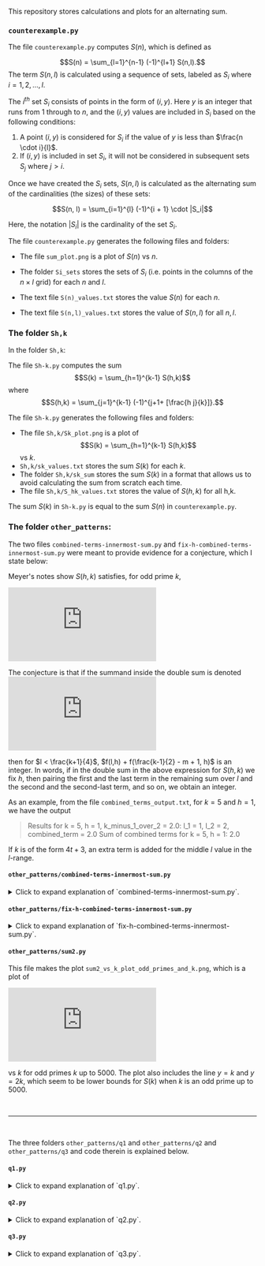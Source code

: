 This repository stores calculations and plots for an alternating sum.

### `counterexample.py`

The file `counterexample.py` computes $S(n)$, which is defined as

 $$S(n) = \sum_{l=1}^{n-1} (-1)^{l+1} S(n,l).$$
The term $S(n, l)$ is calculated using a sequence of sets, labeled as $S_i$ where $i = 1, 2, ..., l$.

The $i^{th}$ set $S_i$ consists of points in the form of $(i, y)$. Here $y$ is an integer that runs from 1 through to $n$, and the $(i, y)$ values are included in $S_i$ based on the following conditions:

1. A point $(i, y)$ is considered for $S_i$ if the value of $y$ is less than $\frac{n \cdot i}{l}$.
2. If $(i, y)$ is included in set $S_i$, it will not be considered in subsequent sets $S_j$ where $j > i$.

Once we have created the $S_i$ sets, $S(n, l)$ is calculated as the alternating sum of the cardinalities (the sizes) of these sets:

$$S(n, l) = \sum_{i=1}^{l} (-1)^{i + 1} \cdot |S_i|$$

Here, the notation $|S_i|$ is the cardinality of the set $S_i$.

The file `counterexample.py` generates the following files and folders:

- The file `sum_plot.png` is a plot of $S(n)$ vs $n$.

- The folder `Si_sets` stores the sets of $S_i$ (i.e. points in the columns of the $n \times l$ grid) for each $n$ and $l$. 

- The text file `S(n)_values.txt` stores the value $S(n)$ for each $n$.

- The text file `S(n,l)_values.txt` stores the value of $S(n,l)$ for all $n,l$.


### The folder `Sh,k`

In the folder `Sh,k`:

The file `Sh-k.py` computes the sum $$S(k) = \sum_{h=1}^{k-1} S(h,k)$$ where $$S(h,k) = \sum_{j=1}^{k-1} (-1)^{j+1+ [\frac{h j}{k}]}.$$

The file `Sh-k.py` generates the following files and folders:

- The file `Sh,k/Sk_plot.png` is a plot of $$S(k) = \sum_{h=1}^{k-1} S(h,k)$$ vs $k$.
- `Sh,k/sk_values.txt` stores the sum $S(k)$ for each $k$.
- The folder `Sh,k/sk_sum` stores the sum $S(k)$ in a format that allows us to avoid calculating the sum from scratch each time.
- The file `Sh,k/S_hk_values.txt` stores the value of $S(h,k)$ for all h,k.

The sum $S(k)$ in `Sh-k.py` is equal to the sum $S(n)$ in `counterexample.py`.

### The folder `other_patterns`:

The two files `combined-terms-innermost-sum.py` and
`fix-h-combined-terms-innermost-sum.py` were meant to provide evidence for a conjecture, which I state below:

Meyer's notes show $S(h,k)$ satisfies, for odd prime $k$,

![](http://latex.codecogs.com/gif.latex?S%28k%29%20%3D%20%5Csum_%7Bm%3D1%7D%5E%7Bk-1%7DS%28m%2C%20k%29%20%3D%20-%7B%28k%20-%201%29%7D%5E2%20&plus;%204%5Csum_%7B%7Bl%3D1%7D%7D%5E%7B%7Bk-1%7D%7D%5Csum_%7B%7Bh%3D1%7D%7D%5E%7B%7Bk-1%7D%7D%5Cleft%28%5Cleft%5C%7B%5Cfrac%7B%7B2hl%7D%7D%7Bk%7D%5Cright%5C%7D%20&plus;%20%5Cleft%5C%7B%5Cfrac%7B%7Bh%282l%20-%201%29%7D%7D%7Bk%7D%20-%20%5Cfrac%7B1%7D%7B2%7D%5Cright%5C%7D%5Cright%29)

The conjecture is that if the summand inside the double sum is denoted 
![f(h,l)](http://latex.codecogs.com/gif.latex?f%28h%2Cl%29%20%3D%20%5Cleft%28%5Cleft%5C%7B%5Cfrac%7B%7B2hl%7D%7D%7Bk%7D%5Cright%5C%7D%20&plus;%20%5Cleft%5C%7B%5Cfrac%7B%7Bh%282l%20-%201%29%7D%7D%7Bk%7D%20-%20%5Cfrac%7B1%7D%7B2%7D%5Cright%5C%7D%5Cright%29%2C)


then for $l < \frac{k+1}{4}$, $f(l,h) + f(\frac{k-1}{2} - m + 1, h)$ is an integer. In words, if in the double sum in the above expression for $S(h,k)$ we fix $h$, then pairing the first and the last term in the remaining sum over $l$ and the second and the second-last term, and so on, we obtain an integer.

As an example, from the file `combined_terms_output.txt`, for $k = 5$ and $h = 1$, we have the output

> Results for k = 5, h = 1, k_minus_1_over_2 = 2.0:
>l_1 = 1, l_2 = 2, combined_term = 2.0
>Sum of combined terms for k = 5, h = 1: 2.0

If $k$ is of the form $4t+3$, an extra term is added for the middle $l$ value in the $l$-range.


#### `other_patterns/combined-terms-innermost-sum.py`

<details>
<summary>Click to expand explanation of `combined-terms-innermost-sum.py`.</summary>

For a given odd prime $k$ less than $300$, integers $h$ and $l$ range from $1$ to $\frac{k-1}{2}$.

The two terms computed for each $h$ and $l$ are:

1. ![](http://latex.codecogs.com/gif.latex?%5Cleft%5C%7B%5Cfrac%7B2hl%7D%7Bk%7D%5Cright%5C%7D)
2. ![](http://latex.codecogs.com/gif.latex?%5Cleft%5C%7B%5Cfrac%7Bh%282l-1%29%7D%7Bk%7D%20-%200.5%5Cright%5C%7D)

where $\{\cdot\}$ represents the fractional part of a number.

For every $l$ value, there is an $l'$ such that the sum of their indices in the $l$-range sequence is `num_l_values - 1`. The script computes a 'combined term' for each such $l$ and $l'$ pair, defined as the sum of terms for $l$ and $l'$.

If $k$ is of the form $4t+3$, an extra term for the middle $l$ value in the $l$-range is appended to the combined terms.

The output for this file is stored in `other_patterns/combined_terms_output.txt`.

</details>

#### `other_patterns/fix-h-combined-terms-innermost-sum.py`
<details>
<summary>Click to expand explanation of `fix-h-combined-terms-innermost-sum.py`.</summary>

For a given integer $k$ between $3$ and $50$, the script defines integers $h$ and $l$ as follows:

- $h$ and $l$ iterate from 1 to $\frac{k-1}{2}$.

The two terms computed for each $h$ and $l$ are the same as in `other_patterns/combined-terms-innermost-sum.py`.


For every $l$ value, there is an $l'$ such that the sum of their indices in the $l$-range sequence is `num_l_values - 1`. The script computes a 'combined term' for each $l$ and $l'$ pair, which is defined as the sum of terms for $l$ and $l'$.

If $k$ is of the form $4t+3$, an extra term is added for the middle $l$ value in the $l$-range.

Additionally, the script computes individual components of each combined term: the first term for $l=l_1$ and $l=l_2$, and the second term for $l=l_1$ and $l=l_2$.

The output is stored in the text file `other_patterns/fixed-h-combined_terms_with_components_output.txt`. Each computed term, its respective components and the overall sum of terms for each $k$ and $h$ pair are recorded.
</details>

#### `other_patterns/sum2.py`

This file makes the plot `sum2_vs_k_plot_odd_primes_and_k.png`, which is a plot of 

![S(k)](http://latex.codecogs.com/gif.latex?S%28k%29%20%3D%20-%7B%28k%20-%201%29%7D%5E2%20&plus;%204%5Csum_%7Bl%3D1%7D%5E%7Bk-1%7D%5Csum_%7Bh%3D1%7D%5E%7Bk-1%7D%5Cleft%28%5Cleft%5C%7B%5Cfrac%7B2hl%7D%7Bk%7D%5Cright%5C%7D%20&plus;%20%5Cleft%5C%7B%5Cfrac%7Bh%282l%20-%201%29%7D%7Bk%7D%20-%20%5Cfrac%7B1%7D%7B2%7D%5Cright%5C%7D%5Cright%29)

 vs $k$ for odd primes $k$ up to $5000$. The plot also includes the line $y = k$ and $y = 2k$, which seem to be lower bounds for $S(k)$ when $k$ is an odd prime up to $5000$.

<br>

-----------

<br>


The three folders `other_patterns/q1` and `other_patterns/q2` and `other_patterns/q3` and code therein is explained below. 
#### `q1.py`

<details>
<summary>Click to expand explanation of `q1.py`.</summary>

For given odd prime $k$ up to $501$ , the possible values of $m$ and $h$ are defined as follows:
- $m$ iterates from 1 to $\lceil\frac{k+1}{4}\rceil$,
- $h$ iterates from $1$ through $\frac{k-1}{2}$.

Each $(m,h)$ pair is evaluated against the following condition:
![](http://latex.codecogs.com/gif.latex?%5Cleft%5C%7B%5Cfrac%7B2mh%7D%7Bk%7D%5Cright%5C%7D%20%5Cgeq%20%5Cleft%5C%7B%5Cfrac%7Bh%7D%7Bk%7D%5Cright%5C%7D) and ![](http://latex.codecogs.com/gif.latex?%5Cleft%5C%7B%5Cfrac%7B2mh%7D%7Bk%7D%5Cright%5C%7D%20%3E%200.5)
where $\{x\}$ denotes the fractional part of a real number $x$.

For each prime $k$, the script calculates and records:
1. The total count of $(m,h)$ pairs that fulfill the condition,
2. The total count of $(m,h)$ pairs that do not meet the condition,
3. The upper bounds for both $m$ and $h$.

</details>

#### `q2.py`

<details>
<summary>Click to expand explanation of `q2.py`.</summary>


For given odd prime $k$ up to $501$, integers $m$ and $h$ are defined as follows:

- $m$ ranges from 1 to $\lceil\frac{k+1}{4}\rceil$,
- $h$ ranges from $1$ to $\frac{k-1}{2}$.

Each $(m,h)$ pair is checked against the following condition:
$$ \left\{\frac{2mh}{k}\right\} > 0.5,$$
where ${x}$ denotes the fractional part of a real number $x$.

For each prime $k$, the script calculates and records:

1. The total count of $(m,h)$ pairs that meet the condition,
2. The total count of $(m,h)$ pairs that do not meet the condition.

</details>


#### `q3.py`

<details>
<summary>Click to expand explanation of `q3.py`.</summary>

For given odd prime $k$ up to $501$ , this file iterates integers $m$ and $h$ as defined below:

- $m$ iterates from 1 to $\lceil\frac{k+1}{4}\rceil$,
- $h$ iterates from $1$ through $\frac{k-1}{2}$.

The script checks each $(m,h)$ pair against two conditions:
1. ![](http://latex.codecogs.com/gif.latex?%5Cleft%5C%7B%5Cfrac%7B2mh%7D%7Bk%7D%5Cright%5C%7D%20%5Cgeq%20%5Cleft%5C%7B%5Cfrac%7Bh%7D%7Bk%7D%5Cright%5C%7D),
2. ![](http://latex.codecogs.com/gif.latex?%5Cleft%5C%7B%5Cfrac%7B2mh%7D%7Bk%7D%5Cright%5C%7D%20%26gt%3B%200.5),

where $\{x\}$ denotes the fractional part of a real number $x$.

For each prime $k$, the script tabulates:
1. Count of $(m,h)$ pairs that satisfy both conditions,
2. Count of $(m,h)$ pairs that satisfy only one of the conditions,
3. Count of $(m,h)$ pairs that do not satisfy either condition.


</details>